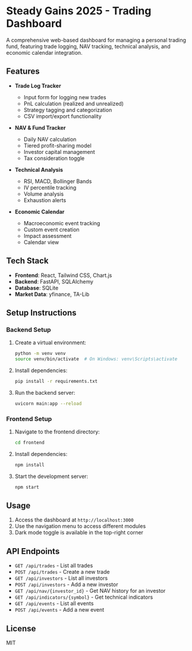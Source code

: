 # Steady Gains 2025 - Trading Dashboard

A comprehensive web-based dashboard for managing a personal trading fund, featuring trade logging, NAV tracking, technical analysis, and economic calendar integration.

## Features

- **Trade Log Tracker**
  - Input form for logging new trades
  - PnL calculation (realized and unrealized)
  - Strategy tagging and categorization
  - CSV import/export functionality

- **NAV & Fund Tracker**
  - Daily NAV calculation
  - Tiered profit-sharing model
  - Investor capital management
  - Tax consideration toggle

- **Technical Analysis**
  - RSI, MACD, Bollinger Bands
  - IV percentile tracking
  - Volume analysis
  - Exhaustion alerts

- **Economic Calendar**
  - Macroeconomic event tracking
  - Custom event creation
  - Impact assessment
  - Calendar view

## Tech Stack

- **Frontend**: React, Tailwind CSS, Chart.js
- **Backend**: FastAPI, SQLAlchemy
- **Database**: SQLite
- **Market Data**: yfinance, TA-Lib

## Setup Instructions

### Backend Setup

1. Create a virtual environment:
   ```bash
   python -m venv venv
   source venv/bin/activate  # On Windows: venv\Scripts\activate
   ```

2. Install dependencies:
   ```bash
   pip install -r requirements.txt
   ```

3. Run the backend server:
   ```bash
   uvicorn main:app --reload
   ```

### Frontend Setup

1. Navigate to the frontend directory:
   ```bash
   cd frontend
   ```

2. Install dependencies:
   ```bash
   npm install
   ```

3. Start the development server:
   ```bash
   npm start
   ```

## Usage

1. Access the dashboard at `http://localhost:3000`
2. Use the navigation menu to access different modules
3. Dark mode toggle is available in the top-right corner

## API Endpoints

- `GET /api/trades` - List all trades
- `POST /api/trades` - Create a new trade
- `GET /api/investors` - List all investors
- `POST /api/investors` - Add a new investor
- `GET /api/nav/{investor_id}` - Get NAV history for an investor
- `GET /api/indicators/{symbol}` - Get technical indicators
- `GET /api/events` - List all events
- `POST /api/events` - Add a new event

## License

MIT 